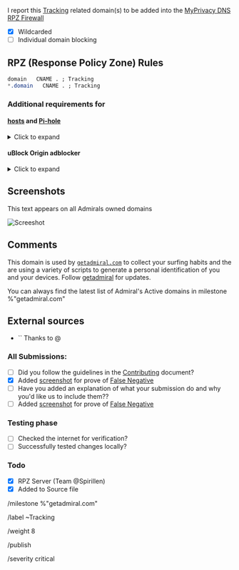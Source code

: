 I report this [Tracking](https://mypdns.org/mypdns/support/-/wikis/Categories/Trackware) related domain(s) to be added into the [MyPrivacy DNS RPZ Firewall][mpdrf]

- [X] Wildcarded
- [ ] Individual domain blocking

## RPZ (Response Policy Zone) Rules

```css
domain   CNAME . ; Tracking
*.domain   CNAME . ; Tracking
```

### Additional requirements for

#### [hosts] and [Pi-hole]
<details><summary>Click to expand</summary>

```css
NULL
```

```css
+ www
- www
www.
```

</details>

#### uBlock Origin adblocker
<details><summary>Click to expand</summary>

```css
N/A
```

</details>

## Screenshots
This text appears on all Admirals owned domains

![Screeshot](https://mypdns.org/my-privacy-dns/matrix/uploads/d9aae9b533ce6a4620dafa5da4533e58/image.png)

## Comments
This domain is used by [`getadmiral.com`][getadmiral] to collect your surfing habits and the are using a variety of scripts to generate a personal identification of you and your devices. Follow [getadmiral][getadmiral] for updates.

You can always find the latest list of Admiral's Active domains in milestone %"getadmiral.com"

## External sources
- `` Thanks to @


### All Submissions:
- [ ] Did you follow the guidelines in the [Contributing](CONTRIBUTING.md)
	  document?
- [X] Added [screenshot] for prove of [False Negative][FN]
- [ ] Have you added an explanation of what your submission do and why you'd
	  like us to include them??
- [ ] Added [screenshot] for prove of [False Negative][FN]

### Testing phase
- [ ] Checked the internet for verification?
- [ ] Successfully tested changes locally?

### Todo
- [X] RPZ Server (Team \@Spirillen)
- [X] Added to Source file

[FN]: https://mypdns.org/MypDNS/support/-/wikis/False-Negative "About False Positive"
[getadmiral]: https://mypdns.org/my-privacy-dns/matrix/-/issues/3023
[hosts]: https://mypdns.org/mypdns/support/-/wikis/dns/DnsHosts "Hosts files a outdated blacklist format"
[issue]: https://mypdns.org/my-privacy-dns/matrix/-/issues "My Privacy DNS Domain records"
[mpdrf]: https://mypdns.org/my-privacy-dns/matrix/-/tree/master/source/porn_filters "My Privacy DNS RPZ Parental Firewall Filter"
[MR]: https://mypdns.org/my-privacy-dns/matrix/-/merge_requests "My Privacy DNS Merge Requests"
[Pi-hole]: https://mypdns.org/my-privacy-dns/matrix/-/blob/master/source/porn_filters/README.md#pi-hole "What is Pi-hole and it limitations"
[screenshot]: https://mypdns.org/MypDNS/support/-/wikis/Screenshot "What is a screenshot"

/milestone %"getadmiral.com"

/label ~Tracking

/weight 8

/publish

/severity critical
